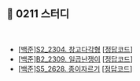 ## 📘 0211 스터디
</br>

* [[백준]S2_2304. 창고다각형](https://www.acmicpc.net/problem/2304) [[정답코드]()]
* [[백준]B2_2309. 일곱난쟁이](https://www.acmicpc.net/problem/2309) [[정답코드]()]
* [[백준]S5_2628. 종이자르기](https://www.acmicpc.net/problem/2628) [[정답코드](https://github.com/daejeon5-algostudy/AlgorithmStudy/blob/main/%EC%8A%A4%ED%84%B0%EB%94%94/0211/%EC%B5%9C%EC%9B%90%EC%9E%AC/bj_2628_%EC%A2%85%EC%9D%B4%EC%9E%90%EB%A5%B4%EA%B8%B0.md)]
